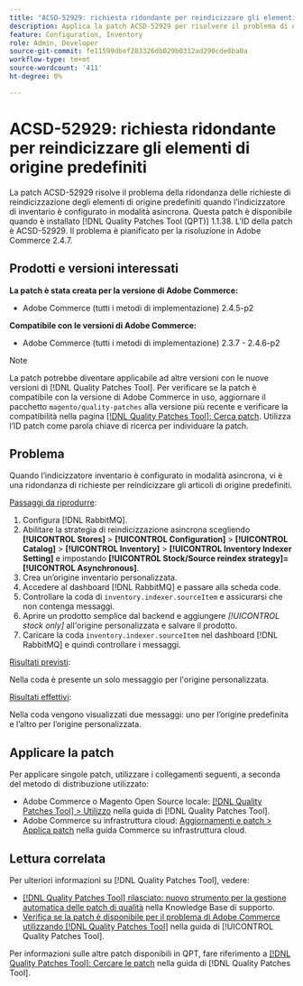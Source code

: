 ```yaml
---
title: "ACSD-52929: richiesta ridondante per reindicizzare gli elementi sorgente predefiniti"
description: Applica la patch ACSD-52929 per risolvere il problema di Adobe Commerce in presenza di una richiesta ridondante di reindicizzazione degli elementi di origine predefiniti quando l’indicizzatore inventario è configurato in modalità asincrona.
feature: Configuration, Inventory
role: Admin, Developer
source-git-commit: fe11599dbef283326db029b0312ad290cde0ba0a
workflow-type: tm+mt
source-wordcount: '411'
ht-degree: 0%

---
```


# ACSD-52929: richiesta ridondante per reindicizzare gli elementi di origine predefiniti

La patch ACSD-52929 risolve il problema della ridondanza delle richieste di reindicizzazione degli elementi di origine predefiniti quando l’indicizzatore di inventario è configurato in modalità asincrona. Questa patch è disponibile quando è installato [!DNL Quality Patches Tool (QPT)] 1.1.38. L’ID della patch è ACSD-52929. Il problema è pianificato per la risoluzione in Adobe Commerce 2.4.7.

## Prodotti e versioni interessati

**La patch è stata creata per la versione di Adobe Commerce:**

* Adobe Commerce (tutti i metodi di implementazione) 2.4.5-p2

**Compatibile con le versioni di Adobe Commerce:**

* Adobe Commerce (tutti i metodi di implementazione) 2.3.7 - 2.4.6-p2

>[!NOTE]
>
>La patch potrebbe diventare applicabile ad altre versioni con le nuove versioni di [!DNL Quality Patches Tool]. Per verificare se la patch è compatibile con la versione di Adobe Commerce in uso, aggiornare il pacchetto `magento/quality-patches` alla versione più recente e verificare la compatibilità nella pagina [[!DNL Quality Patches Tool]: Cerca patch](https://experienceleague.adobe.com/tools/commerce-quality-patches/index.html). Utilizza l’ID patch come parola chiave di ricerca per individuare la patch.

## Problema

Quando l’indicizzatore inventario è configurato in modalità asincrona, vi è una ridondanza di richieste per reindicizzare gli articoli di origine predefiniti.

<u>Passaggi da riprodurre</u>:

1. Configura [!DNL RabbitMQ].
1. Abilitare la strategia di reindicizzazione asincrona scegliendo **[!UICONTROL Stores]** > **[!UICONTROL Configuration]** > **[!UICONTROL Catalog]** > **[!UICONTROL Inventory]** > **[!UICONTROL Inventory Indexer Setting]** e impostando **[!UICONTROL Stock/Source reindex strategy]=[!UICONTROL Asynchronous]**.
1. Crea un’origine inventario personalizzata.
1. Accedere al dashboard [!DNL RabbitMQ] e passare alla scheda code.
1. Controllare la coda di `inventory.indexer.sourceItem` e assicurarsi che non contenga messaggi.
1. Aprire un prodotto semplice dal backend e aggiungere *[!UICONTROL stock only]* all&#39;origine personalizzata e salvare il prodotto.
1. Caricare la coda `inventory.indexer.sourceItem` nel dashboard [!DNL RabbitMQ] e quindi controllare i messaggi.

<u>Risultati previsti</u>:

Nella coda è presente un solo messaggio per l&#39;origine personalizzata.

<u>Risultati effettivi</u>:

Nella coda vengono visualizzati due messaggi: uno per l’origine predefinita e l’altro per l’origine personalizzata.

## Applicare la patch

Per applicare singole patch, utilizzare i collegamenti seguenti, a seconda del metodo di distribuzione utilizzato:

* Adobe Commerce o Magento Open Source locale: [[!DNL Quality Patches Tool] > Utilizzo](/help/tools/quality-patches-tool/usage.md) nella guida di [!DNL Quality Patches Tool].
* Adobe Commerce su infrastruttura cloud: [Aggiornamenti e patch > Applica patch](https://experienceleague.adobe.com/docs/commerce-cloud-service/user-guide/develop/upgrade/apply-patches.html) nella guida Commerce su infrastruttura cloud.

## Lettura correlata

Per ulteriori informazioni su [!DNL Quality Patches Tool], vedere:

* [[!DNL Quality Patches Tool] rilasciato: nuovo strumento per la gestione automatica delle patch di qualità](https://experienceleague.adobe.com/en/docs/commerce-knowledge-base/kb/announcements/commerce-announcements/magento-quality-patches-released-new-tool-to-self-serve-quality-patches) nella Knowledge Base di supporto.
* [Verifica se la patch è disponibile per il problema di Adobe Commerce utilizzando  [!DNL Quality Patches Tool]](/help/tools/quality-patches-tool/patches-available-in-qpt/check-patch-for-magento-issue-with-magento-quality-patches.md) nella guida di [!UICONTROL Quality Patches Tool].


Per informazioni sulle altre patch disponibili in QPT, fare riferimento a [[!DNL Quality Patches Tool]: Cercare le patch](https://experienceleague.adobe.com/tools/commerce-quality-patches/index.html) nella guida di [!DNL Quality Patches Tool].
